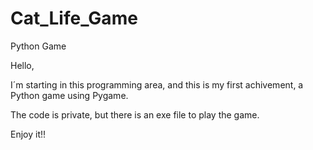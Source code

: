 # Cat_Life_Game
Python Game

Hello,

I´m starting in this programming area, and this is my first achivement, a Python game using Pygame.

The code is private, but there is an exe file to play the game.

Enjoy it!!
